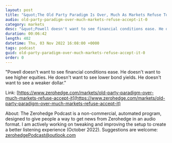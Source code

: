 ```yaml
---
layout: post
title: "&quot;The Old Party Paradigm Is Over, Much As Markets Refuse To Accept It&quot;"
audio: old-party-paradigm-over-much-markets-refuse-accept-it-0
category: markets
desc: "&quot;Powell doesn't want to see financial conditions ease. He doesn't want to see higher equities. He doesn't want to see lower bond yields. He doesn't want to see a weaker dollar.&quot;"
duration: 00:06:42
length: 402
datetime: Thu, 03 Nov 2022 16:08:00 +0000
tags: podcast
guid: old-party-paradigm-over-much-markets-refuse-accept-it-0
order: 0
---
```

&quot;Powell doesn't want to see financial conditions ease. He doesn't want to see higher equities. He doesn't want to see lower bond yields. He doesn't want to see a weaker dollar.&quot;

Link: [https://www.zerohedge.com/markets/old-party-paradigm-over-much-markets-refuse-accept-it](https://www.zerohedge.com/markets/old-party-paradigm-over-much-markets-refuse-accept-it)

About: The Zerohedge Podcast is a non-commercial, automated program, designed to give people a way to get news from Zerohedge in an audio format.  I am actively working on tweaking and improving the setup to create a better listening experience (October 2022).  Suggestions are welcome: [zerohedgePodcast@outlook.com](mailto:zerohedgePodcast@outlook.com)